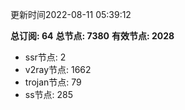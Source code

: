 更新时间2022-08-11 05:39:12

**总订阅: 64**
**总节点: 7380**
**有效节点: 2028**
- ssr节点: 2
- v2ray节点: 1662
- trojan节点: 79
- ss节点: 285
